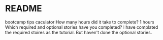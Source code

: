 # README
bootcamp tips caculator 
How many hours did it take to complete?
1 hours
Which required and optional stories have you completed?
I have complated the required stoires as the tutorial. But haven't done the optional stories. 
